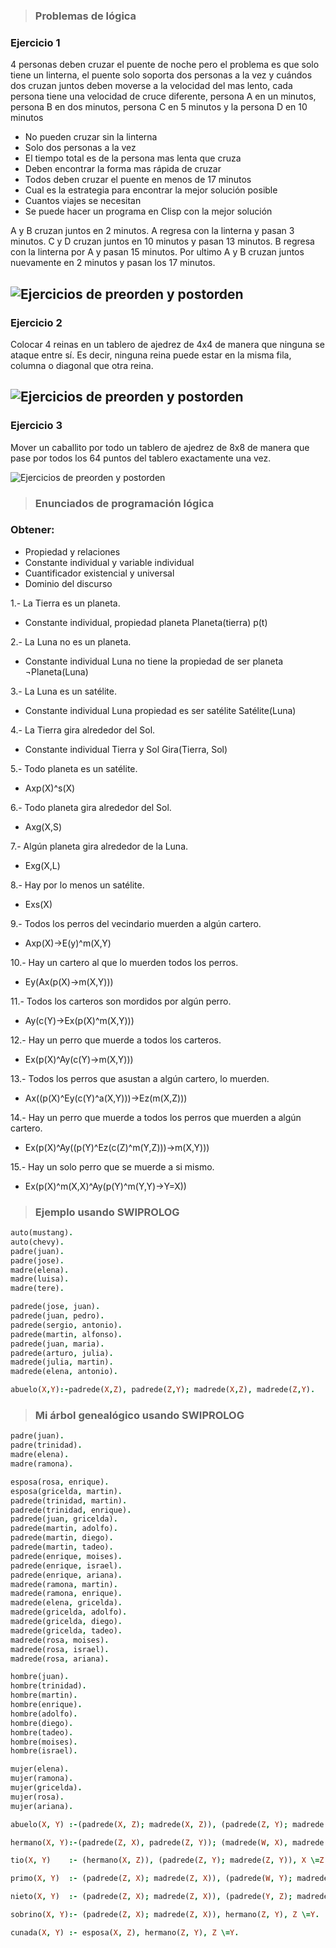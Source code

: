 > ### Problemas de lógica
### Ejercicio 1

4 personas deben cruzar el puente de noche pero el problema es que solo tiene un linterna, el puente solo soporta dos personas a la vez y cuándos dos cruzan juntos deben moverse a la velocidad del mas lento, cada persona tiene una velocidad de cruce diferente, persona A en un minutos, persona B en dos minutos, persona C en 5 minutos y la persona D en 10 minutos

* No pueden cruzar sin la linterna 
* Solo dos personas a la vez
* El tiempo total es de la persona mas lenta que cruza 
* Deben encontrar la forma mas rápida de cruzar
* Todos deben cruzar el puente en menos de 17 minutos
* Cual es la estrategia para encontrar la mejor solución posible 
* Cuantos viajes se necesitan 
* Se puede hacer un programa en Clisp con la mejor solución 

A y B cruzan juntos en 2 minutos. A regresa con la linterna y pasan 3 minutos. C y D cruzan juntos en 10 minutos y pasan 13 minutos. B regresa con la linterna por A y pasan 15 minutos. Por ultimo A y B cruzan juntos nuevamente en 2 minutos y pasan los 17 minutos.

![Ejercicios de preorden y postorden](imagenes/imagen_5.jpeg)
---
### Ejercicio 2
Colocar 4 reinas en un tablero de ajedrez de 4x4 de manera que ninguna se ataque entre sí. Es decir, ninguna reina puede estar en la misma fila, columna o diagonal que otra reina.

![Ejercicios de preorden y postorden](imagenes/imagen_6.jpeg)
---
### Ejercicio 3
Mover un caballito por todo un tablero de ajedrez de 8x8 de manera que pase por todos los 64 puntos del tablero exactamente una vez.

![Ejercicios de preorden y postorden](imagenes/imagen_7.jpeg)

> ### Enunciados de programación lógica 
### Obtener:

* Propiedad y relaciones
* Constante individual y variable individual
* Cuantificador existencial y universal
* Dominio del discurso

1.- La Tierra es un planeta.
* Constante individual, propiedad planeta Planeta(tierra) p(t)

2.- La Luna no es un planeta. 
* Constante individual Luna no tiene la propiedad de ser planeta ¬Planeta(Luna)

3.- La Luna es un satélite. 
* Constante individual Luna propiedad es ser satélite Satélite(Luna)

4.- La Tierra gira alrededor del Sol.
* Constante individual Tierra y Sol Gira(Tierra, Sol)

5.- Todo planeta es un satélite.
* Axp(X)^s(X)
 
6.- Todo planeta gira alrededor del Sol.
* Axg(X,S)

7.- Algún planeta gira alrededor de la Luna.
* Exg(X,L)

8.- Hay por lo menos un satélite.
* Exs(X)

9.- Todos los perros del vecindario muerden a algún cartero.

* Axp(X)->E(y)^m(X,Y)

10.- Hay un cartero al que lo muerden todos los perros.
* Ey(Ax(p(X)->m(X,Y)))

11.- Todos los carteros son mordidos por algún perro.
* Ay(c(Y)->Ex(p(X)^m(X,Y)))

12.- Hay un perro que muerde a todos los carteros.
* Ex(p(X)^Ay(c(Y)->m(X,Y)))

13.- Todos los perros que asustan a algún cartero, lo muerden.
* Ax((p(X)^Ey(c(Y)^a(X,Y)))->Ez(m(X,Z)))

14.- Hay un perro que muerde a todos los perros que muerden a algún cartero.
* Ex(p(X)^Ay((p(Y)^Ez(c(Z)^m(Y,Z)))->m(X,Y)))

15.- Hay un solo perro que se muerde a si mismo.
* Ex(p(X)^m(X,X)^Ay(p(Y)^m(Y,Y)->Y=X))

> ### Ejemplo usando SWIPROLOG
```Prolog 
auto(mustang).
auto(chevy).
padre(juan).
padre(jose).
madre(elena).
madre(luisa).
madre(tere).

padrede(jose, juan).
padrede(juan, pedro).
padrede(sergio, antonio).
padrede(martin, alfonso).
padrede(juan, maria).
padrede(arturo, julia).
madrede(julia, martin).
madrede(elena, antonio).

abuelo(X,Y):-padrede(X,Z), padrede(Z,Y); madrede(X,Z), madrede(Z,Y).
```
> ### Mi árbol genealógico usando SWIPROLOG
```Prolog
padre(juan).
padre(trinidad).
madre(elena).
madre(ramona).

esposa(rosa, enrique).
esposa(gricelda, martin).
padrede(trinidad, martin).
padrede(trinidad, enrique).
padrede(juan, gricelda).
padrede(martin, adolfo).
padrede(martin, diego).
padrede(martin, tadeo).
padrede(enrique, moises).
padrede(enrique, israel).
padrede(enrique, ariana).
madrede(ramona, martin).
madrede(ramona, enrique).
madrede(elena, gricelda).
madrede(gricelda, adolfo).
madrede(gricelda, diego).
madrede(gricelda, tadeo).
madrede(rosa, moises).
madrede(rosa, israel).
madrede(rosa, ariana).

hombre(juan).
hombre(trinidad).
hombre(martin).
hombre(enrique).
hombre(adolfo).
hombre(diego).
hombre(tadeo).
hombre(moises).
hombre(israel).

mujer(elena).
mujer(ramona).
mujer(gricelda).
mujer(rosa).
mujer(ariana).

abuelo(X, Y) :-(padrede(X, Z); madrede(X, Z)), (padrede(Z, Y); madrede(Z, Y)).

hermano(X, Y):-(padrede(Z, X), padrede(Z, Y)); (madrede(W, X), madrede(W, Y)), X \= Y.

tio(X, Y)    :- (hermano(X, Z)), (padrede(Z, Y); madrede(Z, Y)), X \=Z.

primo(X, Y)  :- (padrede(Z, X); madrede(Z, X)), (padrede(W, Y); madrede(W, Y)), hermano(Z, W), X \= Y, Z \=W.

nieto(X, Y)  :- (padrede(Z, X); madrede(Z, X)), (padrede(Y, Z); madrede(Y, Z)).

sobrino(X, Y):- (padrede(Z, X); madrede(Z, X)), hermano(Z, Y), Z \=Y. 

cunada(X, Y) :- esposa(X, Z), hermano(Z, Y), Z \=Y.
```